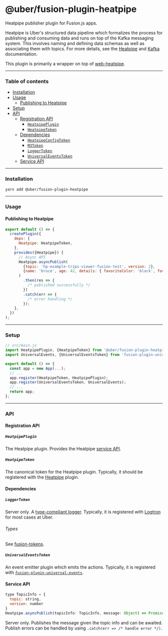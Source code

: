 # @uber/fusion-plugin-heatpipe

Heatpipe publisher plugin for Fusion.js apps.

Heatpipe is Uber's structured data pipeline which formalizes the process for publishing and consuming data and runs on top of the Kafka messaging system. This involves naming and defining data schemas as well as associating them with  topics. For more details, see the [Heatpipe](https://code.uberinternal.com/w/projects/database/heatpipe/) and [Kafka](https://engdocs.uberinternal.com/Kafka-documentation/index.html) documentation.

This plugin is primarily a wrapper on top of [web-heatpipe](https://code.uberinternal.com/diffusion/WEWEBGU/).

---

### Table of contents

- [Installation](#installation)
- [Usage](#usage)
  - [Publishing to Heatpipe](#publishing-to-heatpipe)
- [Setup](#setup)
- [API](#api)
  - [Registration API](#registration-api)
    - [`HeatpipePlugin`](#heatpipeplugin)
    - [`HeatpipeToken`](#heatpipetoken)
  - [Dependencies](#dependencies)
    - [`HeatpipeConfigToken`](#heatpipeconfigtoken)
    - [`M3Token`](#m3token)
    - [`LoggerToken`](#loggertoken)
    - [`UniversalEventsToken`](#universaleventstoken)
  - [Service API](#service-api)

---

### Installation

```sh
yarn add @uber/fusion-plugin-heatpipe
```

---

### Usage

#### Publishing to Heatpipe

```js
export default () => {
  createPlugin({
    deps: {
      Heatpipe: HeatpipeToken,
    },
    provides({Heatpipe}) {
      // Async API
      Heatpipe.asyncPublish(
        {topic: 'hp-example-trips-viewer-fusion-test', version: 2},
        {name: 'bruce', age: 42, details: { favoriteColor: 'black', favoriteMovie: 'batman'}}
      )
        .then(res => {
          /* published successfully */
        })
        .catch(err => {
          /* error handling */
        });
    },
  })
);
```

---

### Setup

```js
// src/main.js
import HeatpipePlugin, {HeatpipeToken} from '@uber/fusion-plugin-heatpipe';
import UniversalEvents, {UniversalEventsToken} from 'fusion-plugin-universal-events';

export default () => {
  const app = new App(...);
  // ...
  app.register(HeatpipeToken, HeatpipePlugin);
  app.register(UniversalEventsToken, UniversalEvents);
  // ...
  return app;
};
```

---

### API

#### Registration API

##### `HeatpipePlugin`

The Heatpipe plugin. Provides the Heatpipe [service API](#service-api).

##### `HeatpipeToken`

The canonical token for the Heatpipe plugin. Typically, it should be registered with the [Heatpipe](#HeatpipePlugin) plugin.

#### Dependencies

##### `LoggerToken`

Server only. A [type-compliant logger](https://github.com/fusionjs/fusion-tokens/blob/master/src/index.js#L23-L32). Typically, it is registered with [Logtron](https://code.uberinternal.com/diffusion/WEFUSTX/) for most cases at Uber.

###### Types

See [fusion-tokens](https://github.com/fusionjs/fusion-tokens#loggertoken).

##### `UniversalEventsToken`

An event emitter plugin which emits the actions. Typically, it is registered with [`fusion-plugin-universal-events`](https://github.com/fusionjs/fusion-plugin-universal-events).

#### Service API

```js
type TopicInfo = {
  topic: string,
  version: number
}
Heatpipe.asyncPublish(topicInfo: TopicInfo, message: Object) => Promise<void>
```

Server only. Publishes the message given the topic info and can be awaited. Publish errors can be handled by using `.catch(err => /* handle error */)`.

